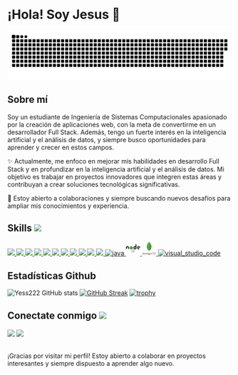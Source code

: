 <h1>¡Hola! Soy Jesus 👋</h1>

<div align="center">
  <img  src="github-contribution-grid-snake.svg"
       alt="snake" /></a>
</div>

## Sobre mí
Soy un estudiante de Ingeniería de Sistemas Computacionales apasionado por la creación de aplicaciones web, con la meta de convertirme en un desarrollador Full Stack. Además, tengo un fuerte interés en la inteligencia artificial y el análisis de datos, y siempre busco oportunidades para aprender y crecer en estos campos.

✨ Actualmente, me enfoco en mejorar mis habilidades en desarrollo Full Stack y en profundizar en la inteligencia artificial y el análisis de datos. Mi objetivo es trabajar en proyectos innovadores que integren estas áreas y contribuyan a crear soluciones tecnológicas significativas.

🚀 Estoy abierto a colaboraciones y siempre buscando nuevos desafíos para ampliar mis conocimientos y experiencia.



<h2> Skills <img src = "https://media2.giphy.com/media/QssGEmpkyEOhBCb7e1/giphy.gif?cid=ecf05e47a0n3gi1bfqntqmob8g9aid1oyj2wr3ds3mg700bl&rid=giphy.gif" width = 32px> </h2>
<a href= https://github.com/Aditya664?tab=repositories&q=&type=&language=python&sort= > <img width ='32px' src ='https://raw.githubusercontent.com/rahulbanerjee26/githubAboutMeGenerator/main/icons/python.svg'> </a>
<a href= https://github.com/Aditya664?tab=repositories&q=&type=&language=reactjs&sort= > <img width ='32px' src ='https://raw.githubusercontent.com/rahulbanerjee26/githubAboutMeGenerator/main/icons/reactjs.svg'> </a>
<a href= https://github.com/Aditya664?tab=repositories&q=&type=&language=javascript&sort= > <img width ='32px' src ='https://raw.githubusercontent.com/rahulbanerjee26/githubAboutMeGenerator/main/icons/javascript.svg'> </a>
<a href= https://github.com/Aditya664?tab=repositories&q=&type=&language=scikit&sort= > <img width ='32px' src ='https://raw.githubusercontent.com/rahulbanerjee26/githubAboutMeGenerator/main/icons/scikit.svg'> </a>
<a href= https://github.com/Aditya664?tab=repositories&q=&type=&language=c&sort= > <img width ='32px' src ='https://raw.githubusercontent.com/rahulbanerjee26/githubAboutMeGenerator/main/icons/c.svg'> </a>
<a href= https://github.com/Aditya664?tab=repositories&q=&type=&language=cpp&sort= > <img width ='32px' src ='https://raw.githubusercontent.com/rahulbanerjee26/githubAboutMeGenerator/main/icons/cpp.svg'> </a>
<a href= https://github.com/Aditya664?tab=repositories&q=&type=&language=sqlite&sort= > <img width ='32px' src ='https://raw.githubusercontent.com/rahulbanerjee26/githubAboutMeGenerator/main/icons/sqlite.svg'> </a>
<a href= https://github.com/Aditya664?tab=repositories&q=&type=&language=css&sort= > <img width ='32px' src ='https://raw.githubusercontent.com/rahulbanerjee26/githubAboutMeGenerator/main/icons/css.svg'> </a>
<a href= https://github.com/Aditya664?tab=repositories&q=&type=&language=html&sort= > <img width ='32px' src ='https://raw.githubusercontent.com/rahulbanerjee26/githubAboutMeGenerator/main/icons/html.svg'> </a>
<a href= https://github.com/Aditya664?tab=repositories&q=&type=&language=android&sort= > <img width ='32px' src ='https://raw.githubusercontent.com/rahulbanerjee26/githubAboutMeGenerator/main/icons/android.svg'> </a>
<a href= https://github.com/Aditya664?tab=repositories&q=&type=&language=csharp&sort= > <img width ='32px' src ='https://raw.githubusercontent.com/rahulbanerjee26/githubAboutMeGenerator/main/icons/csharp.svg'> </a>
<a href= https://docs.oracle.com/en/java/ ><img width ='32px' src="https://cdn.iconscout.com/icon/free/png-128/java-2038875-1720088.png" alt="java"> </a>
<a href="https://nodejs.org" rel="nofollow"> <img width ='32px' src="https://raw.githubusercontent.com/devicons/devicon/master/icons/nodejs/nodejs-original-wordmark.svg" alt="nodejs"> </a>
<a href="https://www.mongodb.com/" rel="nofollow"> <img  width ='32px' src="https://raw.githubusercontent.com/devicons/devicon/master/icons/mongodb/mongodb-original-wordmark.svg" alt="mongodb" > </a>
<a href="https://code.visualstudio.com/" rel="nofollow"> <img src="https://camo.githubusercontent.com/be64a7f0e9a3829ac292587ce6f9c32fdab8ef9b5b56748ae3ef1d5b64f324f9/68747470733a2f2f75706c6f61642e77696b696d656469612e6f72672f77696b6970656469612f636f6d6d6f6e732f7468756d622f392f39612f56697375616c5f53747564696f5f436f64655f312e33355f69636f6e2e7376672f3230343870782d56697375616c5f53747564696f5f436f64655f312e33355f69636f6e2e7376672e706e67" alt="visual_studio_code" width ='32px' data-canonical-src="https://upload.wikimedia.org/wikipedia/commons/thumb/9/9a/Visual_Studio_Code_1.35_icon.svg/2048px-Visual_Studio_Code_1.35_icon.svg.png"> </a>
<!--### Proyectos Destacados-->

<h2>Estadísticas Github</h2>

![Yess222 GitHub stats](https://github-readme-stats.vercel.app/api?username=Yess222&show_icons=true&theme=radical) 
[![GitHub Streak](https://github-readme-streak-stats.herokuapp.com/?user=Yess222&theme=radical)](https://git.io/streak-stats) 
[![trophy](https://github-profile-trophy.vercel.app/?username=Yess222)](https://github.com/ryo-ma/github-profile-trophy)

<!--
<h2>Portafolio</h2>
<p>En proceso..</p>
-->
<h2> Conectate conmigo <img src='https://raw.githubusercontent.com/ShahriarShafin/ShahriarShafin/main/Assets/handshake.gif' width="100px"> </h2>
<a href = 'https://www.linkedin.com/in/jesus-zavaleta-serva-6025b4289/'> <img width = '32px' align= 'center' src="https://raw.githubusercontent.com/rahulbanerjee26/githubAboutMeGenerator/main/icons/linked-in-alt.svg"/></a> 
<a href="mailto:jesus.zavaleta10@hotmail.com"><img width = '40px' align= 'center'  src="https://img.icons8.com/fluency/48/000000/apple-mail.png"/></a>


<!--###  
### Contacto
- **Email:** jesus.zavaleta10@hotmail.com
- **LinkedIn:** 
- **Portafolio:** En Proceso.
-->
<br>
<br>
  <br>
¡Gracias por visitar mi perfil! Estoy abierto a colaborar en proyectos interesantes y siempre dispuesto a aprender algo nuevo.
